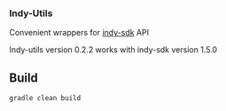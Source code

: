### Indy-Utils

Convenient wrappers for [indy-sdk](https://github.com/hyperledger/indy-sdk) API 

Indy-utils version 0.2.2 works with indy-sdk version 1.5.0

## Build

    gradle clean build
